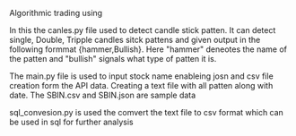 Algorithmic trading using 

In this the canles.py file used to detect candle stick patten. It can detect single, Double, Tripple candles sitck pattens and given output in the following formmat {hammer,Bullish}.
Here "hammer" deneotes the name of the patten and "bullish" signals what type of patten it is.

The main.py file is used to input stock name enableing josn and csv file creation form the API data. Creating a text file with all patten along with date.
The SBIN.csv and SBIN.json are sample data

sql_convesion.py is used the comvert the text file to csv format which can be used in sql for further analysis
